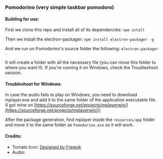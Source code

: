 ### Pomodorino (very simple taskbar pomodoro)

#### Building for use:
First we clone this repo and install all of its dependencies:
`npm intall`

Then we install the electron-packager:
`npm install electron-packager -g`

And we run on Pomodorino's source folder the following:
`electron-packager .` 

It will create a folder with all the necessary file (you can move this folder to where you want it). If you're running it on Windows, check the Troubleshoot session.

#### Troubleshoot for Windows:
In case the audio fails to play on Windows, you need to download mplayer.exe and add it to the same folder of the application executable file. (I got mine on [https://sourceforge.net/projects/mplayerwin/](https://sourceforge.net/projects/mplayerwin/))

After the package generation, find mplayer inside the `resources/app` folder and move it to the same folder as `Pomodorino.exe` so it will work.


#### Credits:
- Tomato Icon: [Designed by Freepik](http://www.freepik.com/free-vector/delicious-ingredients-for-pizza_921351.htm)
- Audio: 